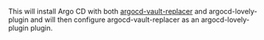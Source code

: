 This will install Argo CD with both [argocd-vault-replacer]() and argocd-lovely-plugin and will then configure argocd-vault-replacer as an argocd-lovely-plugin plugin.